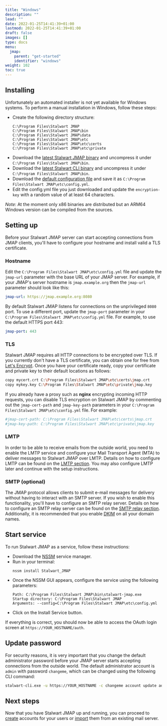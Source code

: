 ```yaml
---
title: "Windows"
description: ""
lead: ""
date: 2022-01-25T14:41:39+01:00
lastmod: 2022-01-25T14:41:39+01:00
draft: false
images: []
type: docs
menu:
  jmap:
    parent: "get-started"
    identifier: "windows"
weight: 102
toc: true
---
```


## Installing

Unfortunately an automated installer is not yet available for Windows systems. To perform
a manual installation in Windows, follow these steps:

- Create the following directory structure:
  ```
  C:\Program Files\Stalwart JMAP
  C:\Program Files\Stalwart JMAP\bin
  C:\Program Files\Stalwart JMAP\data
  C:\Program Files\Stalwart JMAP\etc
  C:\Program Files\Stalwart JMAP\etc\certs
  C:\Program Files\Stalwart JMAP\etc\private
  ```
- Download the [latest Stalwart JMAP binary](https://github.com/stalwartlabs/jmap-serve/releases/latest/download/stalwart-x86_64-pc-windows-msvc.zip) 
  and uncompress it under ``C:\Program Files\Stalwart JMAP\bin``.
- Download the [latest Stalwart CLI binary](https://github.com/stalwartlabs/jmap-server-cli/releases/latest/download/stalwart-cli-x86_64-pc-windows-msvc.zip)
  and uncompress it under ``C:\Program Files\Stalwart JMAP\bin``.
- Download the [default configuration file](https://raw.githubusercontent.com/stalwartlabs/jmap-server/main/resources/config/config_win.yml) and save it as ``C:\Program Files\Stalwart JMAP\etc\config.yml``. 
- Edit the config.yml file you just downloaded and update the ``encryption-key`` with a random value of at least 64 characters.

*Note*: At the moment only x86 binaries are distributed but an ARM64 Windows version can be compiled from the sources.

## Setting up

Before your Stalwart JMAP server can start accepting connections from JMAP clients, you'll have to configure your hostname and install valid a TLS certificate.

### Hostname

Edit the ``C:\Program Files\Stalwart JMAP\etc\config.yml`` file and update the ``jmap-url`` parameter with the base URL of your JMAP server.
For example, if your JMAP's server hostname is ``jmap.example.org`` then the ``jmap-url`` parameter should look like this:

```yaml
jmap-url: https://jmap.example.org:8080
```

By default Stalwart JMAP listens for connections on the unprivileged ``8080`` port. To use a different port, update the ``jmap-port``
parameter in your ``C:\Program Files\Stalwart JMAP\etc\config.yml`` file. For example, to use the default HTTPS port 443:

```yaml
jmap-port: 443
```

### TLS

Stalwart JMAP requires all HTTP connections to be encrypted over TLS. If you currently don't have a TLS certificate, 
you can obtain one for free from [Let's Encrypt](https://letsencrypt.org/). 
Once you have your certificate ready, copy your certificate and private key to their default locations as follows:

```bash
copy mycert.crt C:\Program Files\Stalwart JMAP\etc\certs\jmap.crt
copy mykey.key C:\Program Files\Stalwart JMAP\etc\private\jmap.key
```

If you already have a proxy such as __nginx__ encrypting incoming HTTP requests, you can disable
TLS encryption on Stalwart JMAP by commenting out the ``jmap-cert-path`` and ``jmap-key-path`` parameters in your
``C:\Program Files\Stalwart JMAP\etc\config.yml`` file. For example:

```yaml
#jmap-cert-path: C:\Program Files\Stalwart JMAP\etc\certs\jmap.crt
#jmap-key-path: C:\Program Files\Stalwart JMAP\etc\private\jmap.key
```

### LMTP

In order to be able to receive emails from the outside world, you need to enable the LMTP service and configure your Mail Transport Agent (MTA)
to deliver messages to Stalwart JMAP over LMTP. Details on how to configure LMTP can be found on the [LMTP section](/jmap/configure/lmtp).
You may also configure LMTP later and continue with the setup instructions.

### SMTP (optional)

The JMAP protocol allows clients to submit e-mail messages for delivery without having to interact with an SMTP server. If you wish to enable
this functionality, you'll have to configure an SMTP relay server. Details on how to configure an SMTP relay server can be found on 
the [SMTP relay section](/jmap/configure/smtp). Additionally, it is recommended that you enable [DKIM](/jmap/manage/domains/#dkim) on all your domain names.

## Start service

To run Stalwart JMAP as a service, follow these instructions:

- Download the [NSSM](http://nssm.cc/download) service manager.
- Run in your terminal:
  ```
  nssm install Stalwart_JMAP
  ```
- Once the NSSM GUI appears, configure the service using the following parameters:
  ```
  Path: C:\Program Files\Stalwart JMAP\bin\stalwart-jmap.exe
  Startup directory: C:\Program Files\Stalwart JMAP
  Arguments: --config=C:\Program Files\Stalwart JMAP\etc\config.yml
  ```
- Click on the Install Service button.

If everything is correct, you should now be able to access the OAuth login screen at ``https://YOUR_HOSTNAME/auth``.

## Update password

For security reasons, it is very important that you change the default administrator password before your JMAP server starts 
accepting connections from the outside world. The default administrator account is ``admin`` with password ``changeme``, which can 
be changed using the following CLI command:

```bash
stalwart-cli.exe -u https://YOUR_HOSTNAME -c changeme account update admin -p NEW_PASSWORD
```

## Next steps

Now that you have Stalwart JMAP up and running, you can proceed to [create](/jmap/manage/accounts) accounts for
your users or [import](/jmap/migrate/overview) them from an existing mail server.

